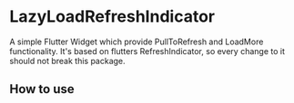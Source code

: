 # LazyLoadRefreshIndicator

A simple Flutter Widget which provide PullToRefresh and LoadMore functionality. It's based on flutters RefreshIndicator, so every change to it should not break this package.

## How to use

